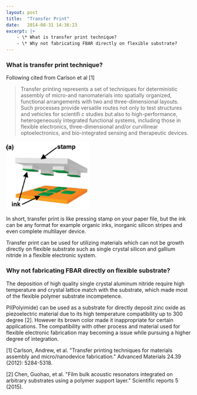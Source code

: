 ```yaml
---
layout: post
title:  "Transfer Print"
date:   2014-08-31 14:36:23
excerpt: |+
    - \* What is transfer print technique?
    - \* Why not fabricating FBAR directly on flexible substrate?
---
```

### What is transfer print technique?

Following cited from Carlson et al [1]

> Transfer printing represents a set of techniques for deterministic assembly of micro-and nanomaterials into spatially organized, functional arrangements with two and three-dimensional layouts. Such processes provide versatile routes not only to test structures and vehicles for scientifi c studies but also to high-performance, heterogeneously integrated functional systems, including those in flexible electronics, three-dimensional and/or curvilinear optoelectronics, and bio-integrated sensing and therapeutic devices.

![transfer print illustration](/images/transferprint.png)

In short, transfer print is like pressing stamp on your paper file, but the ink can be any format for example organic inks, inorganic silicon stripes and even complete multilayer device.

Transfer print can be used for utilizing materials which can not be growth directly on flexible substrate such as single crystal silicon and gallium nitride in a flexible electronic system.

### Why not fabricating FBAR directly on flexible substrate?

The deposition of high quality single crystal aluminum nitride require high temperature and crystal lattice match with the substrate, which made most of the flexible polymer substrate incompetence.

PI(Polyimide) can be used as a substrate for directly deposit zinc oxide as piezoelectric material due to its high temperature compatibility up to 300 degree [2]. However its brown color made it inappropriate for certain applications. The compatibility with other process and material used for flexible electronic fabrication may becoming a issue while pursuing a higher degree of integration.


[1] Carlson, Andrew, et al. "Transfer printing techniques for materials assembly and micro/nanodevice fabrication." Advanced Materials 24.39 (2012): 5284-5318.

[2] Chen, Guohao, et al. "Film bulk acoustic resonators integrated on arbitrary substrates using a polymer support layer." Scientific reports 5 (2015).
